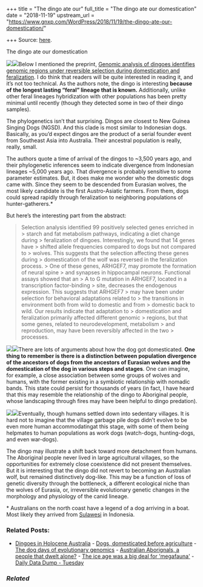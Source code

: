 +++
title = "The dingo ate our"
full_title = "The dingo ate our domestication"
date = "2018-11-19"
upstream_url = "https://www.gnxp.com/WordPress/2018/11/19/the-dingo-ate-our-domestication/"

+++
Source: [here](https://www.gnxp.com/WordPress/2018/11/19/the-dingo-ate-our-domestication/).

The dingo ate our domestication

[![](https://i0.wp.com/www.gnxp.com/WordPress/wp-content/uploads/2018/11/dingo1-1.jpg?resize=300%2C444&ssl=1)![](https://i0.wp.com/www.gnxp.com/WordPress/wp-content/uploads/2018/11/dingo1-1.jpg?resize=300%2C444&ssl=1)](https://www.biorxiv.org/content/early/2018/11/16/472084)Below I mentioned the preprint, [Genomic analysis of dingoes identifies genomic regions under reversible selection during domestication and feralization](https://www.biorxiv.org/content/early/2018/11/16/472084). I do think that readers will be quite interested in reading it, and it’s not too technical. As the authors note, the dingo is interesting **because of the longest lasting “feral” lineage that is known.** Additionally, unlike other feral lineages hybridization with other populations has been pretty minimal until recently (though they detected some in two of their dingo samples).

The phylogenetics isn’t that surprising. Dingos are closest to New Guinea Singing Dogs (NGSD). And this clade is most similar to Indonesian dogs. Basically, as you’d expect dingos are the product of a serial founder event from Southeast Asia into Australia. Their ancestral population is really, really, small.

The authors quote a time of arrival of the dingos to \~3,500 years ago, and their phylogenetic inferences seem to indicate divergence from Indonesian lineages \~5,000 years ago. That divergence is probably sensitive to some parameter estimates. But, it does make me wonder who the domestic dogs came with. Since they seem to be descended from Eurasian wolves, the most likely candidate is the first Austro-Asiatic farmers. From them, dogs could spread rapidly through feralization to neighboring populations of hunter-gatherers.\*

But here’s the interesting part from the abstract:

> Selection analysis identified 99 positively selected genes enriched in > starch and fat metabolism pathways, indicating a diet change during > feralization of dingoes. Interestingly, we found that 14 genes have > shifted allele frequencies compared to dogs but not compared to > wolves. This suggests that the selection affecting these genes during > domestication of the wolf was reversed in the feralization process. > One of these genes, ARHGEF7, may promote the formation of neural spine > and synapses in hippocampal neurons. Functional assays showed that an > A to G mutation in ARHGEF7, located in a transcription factor-binding > site, decreases the endogenous expression. This suggests that ARHGEF7 > may have been under selection for behavioral adaptations related to > the transitions in environment both from wild to domestic and from > domestic back to wild. Our results indicate that adaptation to > domestication and feralization primarily affected different genomic > regions, but that some genes, related to neurodevelopment, metabolism > and reproduction, may have been reversibly affected in the two > processes.

[![](https://i0.wp.com/www.gnxp.com/WordPress/wp-content/uploads/2018/11/domesticated.jpeg?resize=184%2C274&ssl=1)![](https://i0.wp.com/www.gnxp.com/WordPress/wp-content/uploads/2018/11/domesticated.jpeg?resize=184%2C274&ssl=1)](https://www.amazon.com/exec/obidos/ASIN/B00NUB4EUS/geneexpressio-20/ref=as_at/?imprToken=-fcguqsqEdzOGuYHNc9P5g&slotNum=0&imprToken=VZl4LlOobvZWxXZC3esBtg&slotNum=1&imprToken=JS0NNcPZHN8qamVV8UZj.Q&slotNum=2&imprToken=.dH2Fd01E.qZxtKu6uAZ6A&slotNum=0&creativeASIN=067403306X&linkCode=w61&imprToken=uMOtrg9ndbiqM02u15WVFQ&slotNum=59)There are lots of arguments about how the dog got domesticated. **One thing to remember is there is a distinction between population divergence of the ancestors of dogs from the ancestors of Eurasian wolves and the domestication of the dog in various steps and stages**. One can imagine, for example, a close association between some groups of wolves and humans, with the former existing in a symbiotic relationship with nomadic bands. This state could persist for thousands of years (in fact, I have heard that this may resemble the relationship of the dingo to Aboriginal people, whose landscaping through fires may have been helpful to dingo predation).

[![](https://i0.wp.com/www.gnxp.com/WordPress/wp-content/uploads/2017/10/howtotamefox.jpeg?resize=183%2C275&ssl=1)![](https://i0.wp.com/www.gnxp.com/WordPress/wp-content/uploads/2017/10/howtotamefox.jpeg?resize=183%2C275&ssl=1)](https://www.amazon.com/exec/obidos/ASIN/B06WWD9P7K/geneexpressio-20/ref=as_at/?imprToken=-fcguqsqEdzOGuYHNc9P5g&slotNum=0&imprToken=VZl4LlOobvZWxXZC3esBtg&slotNum=1&imprToken=JS0NNcPZHN8qamVV8UZj.Q&slotNum=2&imprToken=.dH2Fd01E.qZxtKu6uAZ6A&slotNum=0&creativeASIN=067403306X&linkCode=w61&imprToken=uMOtrg9ndbiqM02u15WVFQ&slotNum=59)Eventually, though humans settled down into sedentary villages. It is hard not to imagine that the village garbage pile dogs didn’t evolve to be even more human accommodatingat this stage, with some of them being helpmates to human populations as work dogs (watch-dogs, hunting-dogs, and even war-dogs).

The dingo may illustrate a shift back toward more detachment from humans. The Aboriginal people never lived in large agricultural villages, so the opportunities for extremely close coexistence did not present themselves. But it is interesting that the dingo did not revert to becoming an Australian wolf, but remained distinctively dog-like. This may be a function of loss of genetic diversity through the bottleneck, a different ecological niche than the wolves of Eurasia, or, irreversible evolutionary genetic changes in the morphology and physiology of the canid lineage.

\* Australians on the north coast have a legend of a dog arriving in a boat. Most likely they arrived from [Sulawesi](https://www.sciencemag.org/news/2016/04/how-did-dingo-get-australia) in Indonesia.

### Related Posts:

- [Dingoes in Holocene
  Australia](https://www.gnxp.com/WordPress/2020/07/15/dingoes-in-holocene-australia/) - [Dogs, domesticated before
  agriculture](https://www.gnxp.com/WordPress/2012/10/21/dogs-domesticated-before-agriculture/) - [The dog days of evolutionary
  genomics](https://www.gnxp.com/WordPress/2013/06/09/the-dog-days-of-evolutionary-genomics/) - [Australian Aborignals, a people that dwelt
  alone?](https://www.gnxp.com/WordPress/2007/05/07/australian-aborignals-a-people-that-dwelt-alone/) - [The ice age was a big deal for
  'megafauna'](https://www.gnxp.com/WordPress/2014/01/22/the-ice-age-was-a-big-deal-for-megafauna/) - [Daily Data Dump -
  Tuesday](https://www.gnxp.com/WordPress/2010/10/05/daily-data-dump-tuesday-21/)

### *Related*

[](https://www.addtoany.com/add_to/facebook?linkurl=https%3A%2F%2Fwww.gnxp.com%2FWordPress%2F2018%2F11%2F19%2Fthe-dingo-ate-our-domestication%2F&linkname=The%20dingo%20ate%20our%20domestication "Facebook")[](https://www.addtoany.com/add_to/twitter?linkurl=https%3A%2F%2Fwww.gnxp.com%2FWordPress%2F2018%2F11%2F19%2Fthe-dingo-ate-our-domestication%2F&linkname=The%20dingo%20ate%20our%20domestication "Twitter")[](https://www.addtoany.com/add_to/email?linkurl=https%3A%2F%2Fwww.gnxp.com%2FWordPress%2F2018%2F11%2F19%2Fthe-dingo-ate-our-domestication%2F&linkname=The%20dingo%20ate%20our%20domestication "Email")[](https://www.addtoany.com/share)
